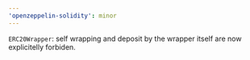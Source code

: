 ```yaml
---
'openzeppelin-solidity': minor
---
```


`ERC20Wrapper`: self wrapping and deposit by the wrapper itself are now explicitelly forbiden.
